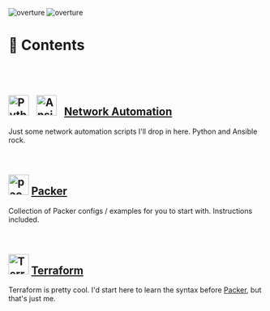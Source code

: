 ![overture](https://socialify.git.ci/TheQuib/overture/image?description=1&font=Raleway&name=1&owner=1&pattern=Brick%20Wall&theme=Dark#gh-dark-mode-only)
![overture](https://socialify.git.ci/TheQuib/overture/image?description=1&font=Raleway&name=1&owner=1&pattern=Brick%20Wall&theme=Light#gh-light-mode-only)


# 📖 Contents

<br>
<br>

## <img src="https://www.python.org/static/favicon.ico" alt="Python" width="40"> &nbsp; <img src="https://www.ansible.com/hs-fs/hub/330046/file-448313641.png" alt="Ansible" width="40"> &nbsp; [Network Automation](/Network-Automation/)

Just some network automation scripts I'll drop in here. Python and Ansible rock.

<br>

## <img src="https://www.packer.io/packer/favicon.ico" alt="packer" width = "40"> [Packer](/Packer/)

Collection of Packer configs / examples for you to start with. Instructions included.

<br>

## <img src="https://www.terraform.io/favicon.ico" alt="Terraform" width="40"> [Terraform](/Terraform/)

Terraform is pretty cool. I'd start here to learn the syntax before [Packer](#packerpacker), but that's just me.
